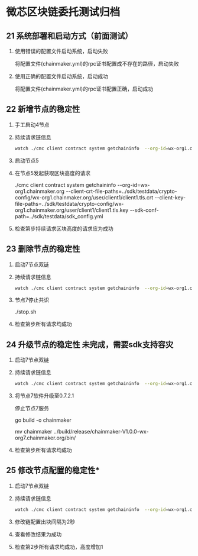 # 微芯区块链委托测试归档

## 21 系统部署和启动方式（前面测试）

1. 使用错误的配置文件启动系统，启动失败

   将配置文件(chainmaker.yml)的rpc证书配置成不存在的路径，启动失败

2. 使用正确的配置文件启动系统，启动成功

   将配置文件(chainmaker.yml)的rpc证书配置正确，启动成功

## 22 新增节点的稳定性

1. 手工启动4节点

2. 持续请求链信息

   ```sh
   watch ./cmc client contract system getchaininfo  --org-id=wx-org1.chainmaker.org --client-crt-file-paths=../sdk/testdata/crypto-config/wx-org1.chainmaker.org/user/client1/client1.tls.crt --client-key-file-paths=../sdk/testdata/crypto-config/wx-org1.chainmaker.org/user/client1/client1.tls.key --sdk-conf-path=../sdk/testdata/sdk_config.yml
   ```

3. 启动节点5

   

4. 在节点5发起获取区块高度的请求

   ./cmc client contract system getchaininfo  --org-id=wx-org1.chainmaker.org --client-crt-file-paths=../sdk/testdata/crypto-config/wx-org1.chainmaker.org/user/client1/client1.tls.crt --client-key-file-paths=../sdk/testdata/crypto-config/wx-org1.chainmaker.org/user/client1/client1.tls.key --sdk-conf-path=../sdk/testdata/sdk_config.yml

5. 检查第步持续请求区块高度的请求应为成功

## 23 删除节点的稳定性

1. 启动7节点双链

2. 持续请求链信息

   ```sh
   watch ./cmc client contract system getchaininfo  --org-id=wx-org1.chainmaker.org --client-crt-file-paths=../sdk/testdata/crypto-config/wx-org1.chainmaker.org/user/client1/client1.tls.crt --client-key-file-paths=../sdk/testdata/crypto-config/wx-org1.chainmaker.org/user/client1/client1.tls.key --sdk-conf-path=../sdk/testdata/sdk_config.yml
   ```

   

3. 节点7停止共识

   ./stop.sh

4. 检查第步所有请求均成功

## 24 升级节点的稳定性 未完成，需要sdk支持容灾

1. 启动7节点双链

2. 持续请求链信息

   ```sh
   watch ./cmc client contract system getchaininfo  --org-id=wx-org1.chainmaker.org --client-crt-file-paths=../sdk/testdata/crypto-config/wx-org1.chainmaker.org/user/client1/client1.tls.crt --client-key-file-paths=../sdk/testdata/crypto-config/wx-org1.chainmaker.org/user/client1/client1.tls.key --sdk-conf-path=../sdk/testdata/sdk_config.yml
   ```

3. 将节点7软件升级至0.7.2.1

   停止节点7服务

   go build -o chainmaker

   mv chainmaker ../build/release/chainmaker-V1.0.0-wx-org7.chainmaker.org/bin/

4. 检查第步所有请求均成功

## 25 修改节点配置的稳定性*

1. 启动7节点双链

2. 持续请求链信息

   ```sh
   watch ./cmc client contract system getchaininfo  --org-id=wx-org1.chainmaker.org --client-crt-file-paths=../sdk/testdata/crypto-config/wx-org1.chainmaker.org/user/client1/client1.tls.crt --client-key-file-paths=../sdk/testdata/crypto-config/wx-org1.chainmaker.org/user/client1/client1.tls.key --sdk-conf-path=../sdk/testdata/sdk_config.yml
   ```

3. 修改链配置出块间隔为2秒

4. 查看修改结果为成功

5. 检查第2步所有请求均成功，高度增加1